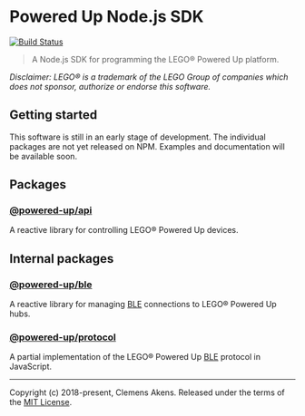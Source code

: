# Powered Up Node.js SDK

[![Build Status](https://travis-ci.org/clebert/powered-up.svg?branch=master)](https://travis-ci.org/clebert/powered-up)

> A Node.js SDK for programming the LEGO® Powered Up platform.

_Disclaimer: LEGO® is a trademark of the LEGO Group of companies which does not
sponsor, authorize or endorse this software._

## Getting started

This software is still in an early stage of development. The individual packages
are not yet released on NPM. Examples and documentation will be available soon.

## Packages

### [@powered-up/api](https://github.com/clebert/powered-up/tree/master/@powered-up/api)

A reactive library for controlling LEGO® Powered Up devices.

## Internal packages

### [@powered-up/ble](https://github.com/clebert/powered-up/tree/master/@powered-up/ble)

A reactive library for managing
[BLE](https://en.wikipedia.org/wiki/Bluetooth_Low_Energy) connections to LEGO®
Powered Up hubs.

### [@powered-up/protocol](https://github.com/clebert/powered-up/tree/master/@powered-up/protocol)

A partial implementation of the LEGO® Powered Up
[BLE](https://en.wikipedia.org/wiki/Bluetooth_Low_Energy) protocol in
JavaScript.

---

Copyright (c) 2018-present, Clemens Akens. Released under the terms of the
[MIT License](https://github.com/clebert/powered-up/blob/master/LICENSE).
